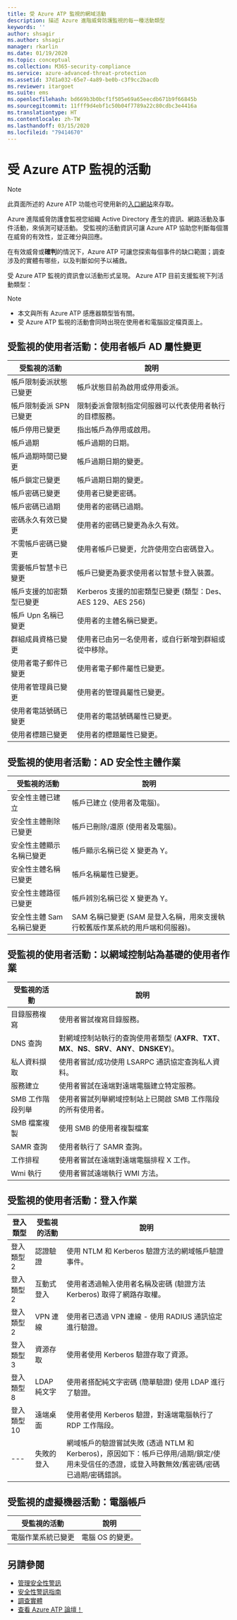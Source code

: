 ```yaml
---
title: 受 Azure ATP 監視的網域活動
description: 描述 Azure 進階威脅防護監視的每一種活動類型
keywords: ''
author: shsagir
ms.author: shsagir
manager: rkarlin
ms.date: 01/19/2020
ms.topic: conceptual
ms.collection: M365-security-compliance
ms.service: azure-advanced-threat-protection
ms.assetid: 37d1a032-65e7-4a89-be0b-c3f9cc2bacdb
ms.reviewer: itargoet
ms.suite: ems
ms.openlocfilehash: bd669b3b0bcf1f505e69a65eecdb671b9f66845b
ms.sourcegitcommit: 11fff9d4ebf1c50b04f7789a22c80cdbc3e4416a
ms.translationtype: HT
ms.contentlocale: zh-TW
ms.lasthandoff: 03/15/2020
ms.locfileid: "79414670"
---
```

# <a name="azure-atp-monitored-activities"></a>受 Azure ATP 監視的活動

> [!NOTE]
> 此頁面所述的 Azure ATP 功能也可使用新的[入口網站](https://portal.cloudappsecurity.com)來存取。

Azure 進階威脅防護會監視您組織 Active Directory 產生的資訊、網路活動及事件活動，來偵測可疑活動。 受監視的活動資訊可讓 Azure ATP 協助您判斷每個潛在威脅的有效性，並正確分與回應。

在有效威脅或**確判**的情況下，Azure ATP 可讓您探索每個事件的缺口範圍；調查涉及的實體有哪些，以及判斷如何予以補救。

受 Azure ATP 監視的資訊會以活動形式呈現。 Azure ATP 目前支援監視下列活動類型：

> [!NOTE]
>
> - 本文與所有 Azure ATP 感應器類型皆有關。
> - 受 Azure ATP 監視的活動會同時出現在使用者和電腦設定檔頁面上。

## <a name="monitored-user-activities-user-account-ad-attribute-changes"></a>受監視的使用者活動：使用者帳戶 AD 屬性變更

|受監視的活動|說明|
|---------------------|------------------|
|帳戶限制委派狀態已變更|帳戶狀態目前為啟用或停用委派。|
|帳戶限制委派 SPN 已變更|限制委派會限制指定伺服器可以代表使用者執行的目標服務。|
|帳戶停用已變更|指出帳戶為停用或啟用。|
|帳戶過期|帳戶過期的日期。|
|帳戶過期時間已變更|帳戶過期日期的變更。|
|帳戶鎖定已變更|帳戶過期日期的變更。|
|帳戶密碼已變更|使用者已變更密碼。|
|帳戶密碼已過期|使用者的密碼已過期。|
|密碼永久有效已變更|使用者的密碼已變更為永久有效。|
|不需帳戶密碼已變更|使用者帳戶已變更，允許使用空白密碼登入。|
|需要帳戶智慧卡已變更|帳戶已變更為要求使用者以智慧卡登入裝置。|
|帳戶支援的加密類型已變更|Kerberos 支援的加密類型已變更 (類型：Des、AES 129、AES 256)|
|帳戶 Upn 名稱已變更|使用者的主體名稱已變更。|
|群組成員資格已變更|使用者已由另一名使用者，或自行新增到群組或從中移除。|
|使用者電子郵件已變更|使用者電子郵件屬性已變更。|
|使用者管理員已變更|使用者的管理員屬性已變更。|
|使用者電話號碼已變更|使用者的電話號碼屬性已變更。|
|使用者標題已變更|使用者的標題屬性已變更。|

<!-- Rollback
|SID-History Changed|Account's SID-History attribute was changed.|
-->

## <a name="monitored-user-activities-ad-security-principal-operations"></a>受監視的使用者活動：AD 安全性主體作業

|受監視的活動|說明|
|---------------------|------------------|
|安全性主體已建立|帳戶已建立 (使用者及電腦)。|
|安全性主體刪除已變更|帳戶已刪除/還原 (使用者及電腦)。|
|安全性主體顯示名稱已變更|帳戶顯示名稱已從 X 變更為 Y。|
|安全性主體名稱已變更|帳戶名稱屬性已變更。|
|安全性主體路徑已變更|帳戶辨別名稱已從 X 變更為 Y。|
|安全性主體 Sam 名稱已變更|SAM 名稱已變更 (SAM 是登入名稱，用來支援執行較舊版作業系統的用戶端和伺服器)。|

## <a name="monitored-user-activities-domain-controller-based-user-operations"></a>受監視的使用者活動：以網域控制站為基礎的使用者作業

|受監視的活動|說明|
|---------------------|------------------|
|目錄服務複寫|使用者嘗試複寫目錄服務。|
|DNS 查詢|對網域控制站執行的查詢使用者類型 (**AXFR**、**TXT**、**MX**、**NS**、**SRV**、**ANY**、**DNSKEY**)。|
|私人資料擷取|使用者嘗試/成功使用 LSARPC 通訊協定查詢私人資料。|
|服務建立|使用者嘗試在遠端對遠端電腦建立特定服務。|
|SMB 工作階段列舉|使用者嘗試列舉網域控制站上已開啟 SMB 工作階段的所有使用者。|
|SMB 檔案複製|使用 SMB 的使用者複製檔案|
|SAMR 查詢|使用者執行了 SAMR 查詢。|
|工作排程|使用者嘗試在遠端對遠端電腦排程 X 工作。|
|Wmi 執行|使用者嘗試遠端執行 WMI 方法。|

## <a name="monitored-user-activities-login-operations"></a>受監視的使用者活動：登入作業

|登入類型|受監視的活動|說明|
|---------------------|---------------------|------------------|
|登入類型 2|認證驗證|使用 NTLM 和 Kerberos 驗證方法的網域帳戶驗證事件。|
|登入類型 2|互動式登入|使用者透過輸入使用者名稱及密碼 (驗證方法 Kerberos) 取得了網路存取權。|
|登入類型 2|VPN 連線|使用者已透過 VPN 連線 - 使用 RADIUS 通訊協定進行驗證。|
|登入類型 3|資源存取|使用者使用 Kerberos 驗證存取了資源。|
|登入類型 8|LDAP 純文字|使用者搭配純文字密碼 (簡單驗證) 使用 LDAP 進行了驗證。|
|登入類型 10|遠端桌面|使用者使用 Kerberos 驗證，對遠端電腦執行了 RDP 工作階段。|
|---|失敗的登入|網域帳戶的驗證嘗試失敗 (透過 NTLM 和 Kerberos)，原因如下：帳戶已停用/過期/鎖定/使用未受信任的憑證，或登入時數無效/舊密碼/密碼已過期/密碼錯誤。|

## <a name="monitored-machine-activities-machine-account"></a>受監視的虛擬機器活動：電腦帳戶

|受監視的活動|說明|
|---------------------|------------------|
|電腦作業系統已變更|電腦 OS 的變更。

## <a name="see-also"></a>另請參閱

- [管理安全性警訊](working-with-suspicious-activities.md)
- [安全性警訊指南](suspicious-activity-guide.md)
- [調查實體](investigate-entity.md)
- [查看 Azure ATP 論壇！](https://aka.ms/azureatpcommunity)
